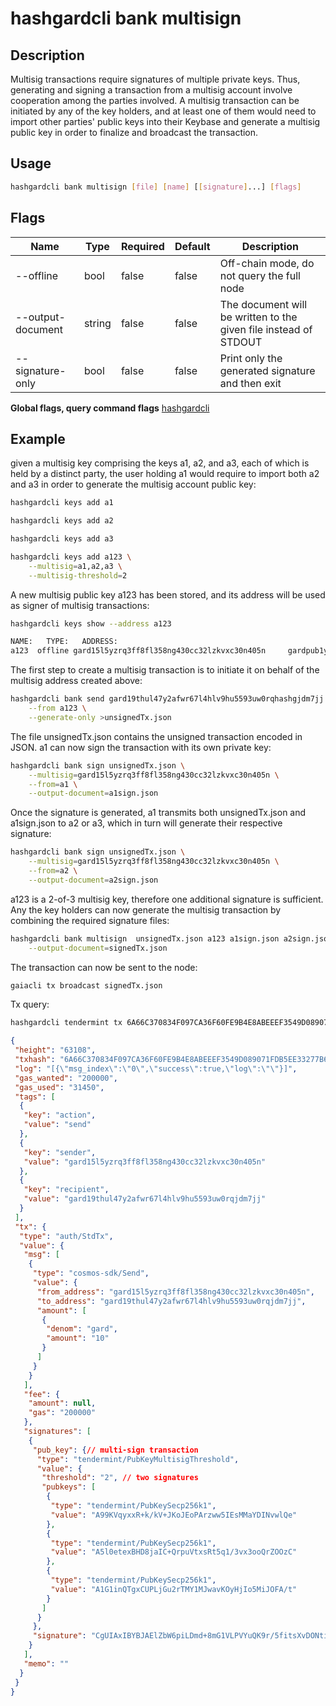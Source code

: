 # hashgardcli bank multisign

## Description

Multisig transactions require signatures of multiple private keys. Thus, generating and signing a transaction from a multisig account involve cooperation among the parties involved. A multisig transaction can be initiated by any of the key holders, and at least one of them would need to import other parties' public keys into their Keybase and generate a multisig public key in order to finalize and broadcast the transaction.

## Usage

```bash
hashgardcli bank multisign [file] [name] [[signature]...] [flags]
```



## Flags

| Name   | Type   | Required | Default | Description                                                  |
| ----------------- | ------ | -------- | ------- | --------------- |
| --offline         | bool   | false    | false   | Off-chain mode, do not query the full node                   |
| --output-document | string | false    | false   | The document will be written to the given file instead of STDOUT |
| --signature-only  | bool   | false    | false   | Print only the generated signature and then exit             |

**Global flags, query command flags** [hashgardcli](../README.md)



## Example

given a multisig key comprising the keys a1, a2, and a3, each of which is held by a distinct party, the user holding a1 would require to import both a2 and a3 in order to generate the multisig account public key:

```bash
hashgardcli keys add a1

hashgardcli keys add a2

hashgardcli keys add a3

hashgardcli keys add a123 \
    --multisig=a1,a2,a3 \
    --multisig-threshold=2
```

A new multisig public key a123 has been stored, and its address will be used as signer of multisig transactions:

```bash
hashgardcli keys show --address a123
```

```bash
NAME:   TYPE:   ADDRESS:                                                PUBKEY:
a123  offline gard15l5yzrq3ff8fl358ng430cc32lzkvxc30n405n     gardpub1ytql0csgqgfzd666axrjzq7lfft2evw9r7j0u3t7yj4qjy5rczhncv8ysykrp35cpjpklsj5rcfzd666axrjzquew3ad0vgywr7gmgszly9wnw2mwxc3k7dttlmm780g5y9djw8vcgfzd666axrjzq63kk98gyurzz2rewxxhd4dxvvdfsnsdtegajrcez3exg3yu9q0a5kpkkj3
```

The first step to create a multisig transaction is to initiate it on behalf of the multisig address created above:

```bash
hashgardcli bank send gard19thul47y2afwr67l4hlv9hu5593uw0rqhashgjdm7jj 10gard \
    --from a123 \
    --generate-only >unsignedTx.json
```

The file unsignedTx.json contains the unsigned transaction encoded in JSON. a1 can now sign the transaction with its own private key:

```bash
hashgardcli bank sign unsignedTx.json \
    --multisig=gard15l5yzrq3ff8fl358ng430cc32lzkvxc30n405n \
    --from=a1 \
    --output-document=a1sign.json
```

Once the signature is generated, a1 transmits both unsignedTx.json and a1sign.json to a2 or a3, which in turn will generate their respective signature:

```bash
hashgardcli bank sign unsignedTx.json \
    --multisig=gard15l5yzrq3ff8fl358ng430cc32lzkvxc30n405n \
    --from=a2 \
    --output-document=a2sign.json
```

a123 is a 2-of-3 multisig key, therefore one additional signature is sufficient. Any the key holders can now generate the multisig transaction by combining the required signature files:

```bash
hashgardcli bank multisign  unsignedTx.json a123 a1sign.json a2sign.json \
    --output-document=signedTx.json
```

The transaction can now be sent to the node:

```bash
gaiacli tx broadcast signedTx.json
```

Tx query:

```bash
hashgardcli tendermint tx 6A66C370834F097CA36F60FE9B4E8ABEEEF3549D089071FDB5EE33277B615035
```

```json
{
 "height": "63108",
 "txhash": "6A66C370834F097CA36F60FE9B4E8ABEEEF3549D089071FDB5EE33277B615035",
 "log": "[{\"msg_index\":\"0\",\"success\":true,\"log\":\"\"}]",
 "gas_wanted": "200000",
 "gas_used": "31450",
 "tags": [
  {
   "key": "action",
   "value": "send"
  },
  {
   "key": "sender",
   "value": "gard15l5yzrq3ff8fl358ng430cc32lzkvxc30n405n"
  },
  {
   "key": "recipient",
   "value": "gard19thul47y2afwr67l4hlv9hu5593uw0rqjdm7jj"
  }
 ],
 "tx": {
  "type": "auth/StdTx",
  "value": {
   "msg": [
    {
     "type": "cosmos-sdk/Send",
     "value": {
      "from_address": "gard15l5yzrq3ff8fl358ng430cc32lzkvxc30n405n",
      "to_address": "gard19thul47y2afwr67l4hlv9hu5593uw0rqjdm7jj",
      "amount": [
       {
        "denom": "gard",
        "amount": "10"
       }
      ]
     }
    }
   ],
   "fee": {
    "amount": null,
    "gas": "200000"
   },
   "signatures": [
    {
     "pub_key": {// multi-sign transaction
      "type": "tendermint/PubKeyMultisigThreshold",
      "value": {
       "threshold": "2", // two signatures
       "pubkeys": [
        {
         "type": "tendermint/PubKeySecp256k1",
         "value": "A99KVqyxxR+k/kV+JKoJEoPArzww5IEsMMaYDINvwlQe"
        },
        {
         "type": "tendermint/PubKeySecp256k1",
         "value": "A5l0etexBHD8jaIC+QrpuVtxsRt5q1/3vx3ooQrZOOzC"
        },
        {
         "type": "tendermint/PubKeySecp256k1",
         "value": "A1G1inQTgxCUPLjGu2rTMY1MJwavKOyHjIo5MiJOFA/t"
        }
       ]
      }
     },
     "signature": "CgUIAxIBYBJAElZbW6piLDmd+8mG1VLPVYuQK9r/5fitsXvDONtiarVPFSzqf8DkbsyPBOCQOmfuMkhFt+S1TqyFyUZuaE242hJA2j2QTmtW8eEtqOPAkyed0j/97q9phg34KV95gvfp0wd7V0umKoyj/FX/WTvD7iYNWS2ssbwjpztItggOcCTeCw=="
    }
   ],
   "memo": ""
  }
 }
}

```
